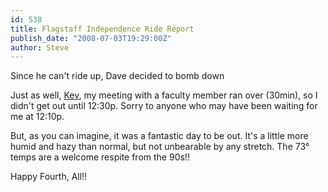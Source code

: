 ```yaml
---
id: 538
title: Flagstaff Independence Ride Report
publish_date: "2008-07-03T19:29:00Z"
author: Steve
---
```

  
Since he can't ride up, Dave decided to bomb down

Just as well, [Kev](http://flagstafffrenzy.blogspot.com/2008/07/flagstaff-independence-ride.html#c276404294646719666), my meeting with a faculty member ran over (30min), so I didn't get out until 12:30p. Sorry to anyone who may have been waiting for me at 12:10p.

But, as you can imagine, it was a fantastic day to be out. It's a little more humid and hazy than normal, but not unbearable by any stretch. The 73° temps are a welcome respite from the 90s!!

Happy Fourth, All!!
